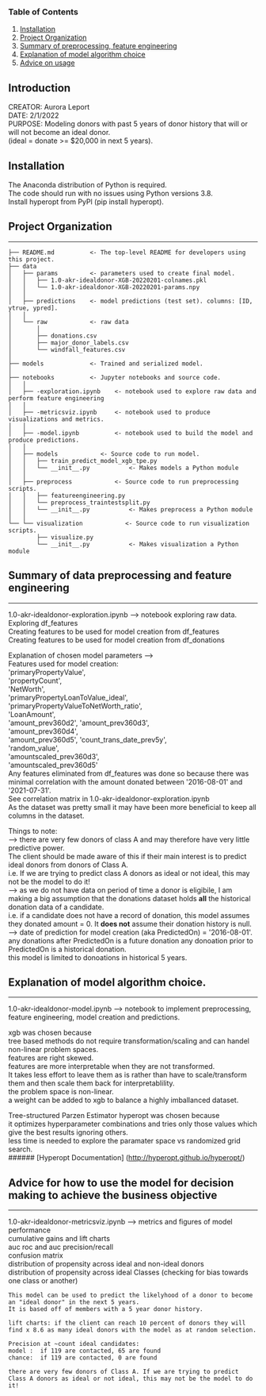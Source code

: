 ### Table of Contents

1. [Installation](#installation)
2. [Project Organization](#ProjectOrganization)
3. [Summary of preprocessing, feature engineering](#summary)
4. [Explanation of model algorithm choice](#modelchoice)
5. [Advice on usage](#advice)

Introduction
------------
CREATOR: Aurora Leport <br />
DATE: 2/1/2022 <br />
PURPOSE: Modeling donors with past 5 years of donor history that will or will not become an ideal donor. <br />
         (ideal = donate >= $20,000 in next 5 years). <br />

## Installation <a name="installation"></a>

The Anaconda distribution of Python is required.  <br />
The code should run with no issues using Python versions 3.8. <br />
Install hyperopt from PyPl (pip install hyperopt). <br />

 ## Project Organization<a name="ProjectOrganization"></a>
------------
    ├── README.md          <- The top-level README for developers using this project.
    ├── data
    │   ├── params         <- parameters used to create final model.
    │   │   ├── 1.0-akr-idealdonor-XGB-20220201-colnames.pkl
    │   │   └── 1.0-akr-idealdonor-XGB-20220201-params.npy
    │   │
    │   ├── predictions    <- model predictions (test set). columns: [ID, ytrue, ypred].
    │   │
    │   └── raw            <- raw data
    │       │
    │       ├── donations.csv
    │       ├── major_donor_labels.csv
    │       └── windfall_features.csv
    │
    ├── models             <- Trained and serialized model.
    │
    ├── notebooks          <- Jupyter notebooks and source code.
    │   │   
    │   ├── -exploration.ipynb    <- notebook used to explore raw data and perform feature engineering                              
    │   │
    │   ├── -metricsviz.ipynb     <- notebook used to produce visualizations and metrics.
    │   │
    │   ├── -model.ipynb          <- notebook used to build the model and produce predictions.
    │   │
    │   ├── models            <- Source code to run model.
    │   │   ├── train_predict_model_xgb_tpe.py
    │   │   └── __init__.py           <- Makes models a Python module
    │   │
    │   ├── preprocess            <- Source code to run preprocessing scripts.
    │   │   ├── featureengineering.py
    │   │   └── preprocess_traintestsplit.py
    │   │   └── __init__.py           <- Makes preprocess a Python module
    │   │
    └── └── visualization            <- Source code to run visualization scripts.
            ├── visualize.py
            └── __init__.py           <- Makes visualization a Python module


## Summary of data preprocessing and feature engineering <a name="summary"></a>
------------

1.0-akr-idealdonor-exploration.ipynb --> notebook exploring raw data. <br />
    Exploring df_features  <br />
    Creating features to be used for model creation from df_features <br />
    Creating features to be used for model creation from df_donations <br />

Explanation of chosen model parameters --> <br />
Features used for model creation: <br />
       'primaryPropertyValue', <br />
       'propertyCount', <br />
       'NetWorth', <br />
       'primaryPropertyLoanToValue_ideal', <br />
       'primaryPropertyValueToNetWorth_ratio',  <br />
       'LoanAmount', <br />
       'amount_prev360d2', 'amount_prev360d3',  <br />
       'amount_prev360d4', <br />
       'amount_prev360d5', 'count_trans_date_prev5y', <br />
       'random_value', <br />
       'amountscaled_prev360d3',  <br />
       'amountscaled_prev360d5' <br />
Any features eliminated from df_features was done so because there was minimal correlation with the amount donated between '2016-08-01' and '2021-07-31'. <br />
See correlation matrix in 1.0-akr-idealdonor-exploration.ipynb <br />
As the dataset was pretty small it may have been more beneficial to keep all columns in the dataset. <br />
       
Things to note: <br />
    --> there are very few donors of class A and may therefore have very little predictive power. <br />
         The client should be made aware of this if their main interest is to predict ideal donors from donors of Class A. <br />
         i.e. If we are trying to predict class A donors as ideal or not ideal, this may not be the model to do it! <br />
    --> as we do not have data on period of time a donor is eligibile, I am making a big assumption that the donations dataset holds **all** the historical donation data of a 
         candidate. <br />
         i.e. if a candidate does not have a record of donation, this model assumes they donated amount = 0. It **does not** assume their donation history is null. <br />
    --> date of prediction for model creation (aka PredictedOn) = '2016-08-01'. <br />
         any donations after PredictedOn is a future donation any donoation prior to PredictedOn is a historical donation. <br />
         this model is limited to donoations in historical 5 years.

## Explanation of model algorithm choice. <a name="modelchoice"></a>
------------
1.0-akr-idealdonor-model.ipynb --> notebook to implement preprocessing, feature engineering, model creation and predictions.

xgb was chosen because <br />
    tree based methods do not require transformation/scaling and can handel non-linear problem spaces. <br />
    features are right skewed. <br />
    features are more interpretable when they are not transformed. <br />
    It takes less effort to leave them as is rather than have to scale/transform them and then scale them back for interpretablility. <br />
    the problem space is non-linear. <br />
    a weight can be added to xgb to balance a highly imballanced dataset. <br /> 
    
 Tree-structured Parzen Estimator hyperopt was chosen because <br /> 
     it optimizes hyperparameter combinations and tries only those values which give the best results ignoring others. <br />
     less time is needed to explore the paramater space vs randomized grid search. <br />
     ###### [Hyperopt Documentation] (http://hyperopt.github.io/hyperopt/) <br />
    
## Advice for how to use the model for decision making to achieve the business objective <a name="advice"></a>
------------
1.0-akr-idealdonor-metricsviz.ipynb --> metrics and figures of model performance <br />
    cumulative gains and lift charts <br />
    auc roc and auc precision/recall <br />
    confusion matrix <br />
    distribution of propensity across ideal and non-ideal donors <br />
    distribution of propensity across ideal Classes (checking for bias towards one class or another) <br />
    
    This model can be used to predict the likelyhood of a donor to become an "ideal donor" in the next 5 years. 
    It is based off of members with a 5 year donor history. 
    
    lift charts: if the client can reach 10 percent of donors they will find x 8.6 as many ideal donors with the model as at random selection. 

    Precision at ~count ideal candidates:
    model :  if 119 are contacted, 65 are found
    chance:  if 119 are contacted, 0 are found
    
    there are very few donors of Class A. If we are trying to predict Class A donors as ideal or not ideal, this may not be the model to do it! 



